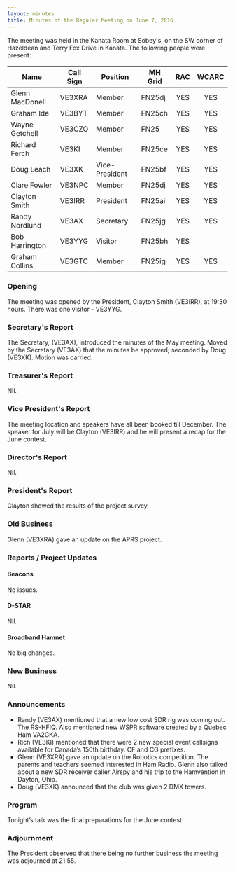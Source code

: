 ```yaml
---
layout: minutes
title: Minutes of the Regular Meeting on June 7, 2016
---
```


The meeting was held in the Kanata Room at Sobey's, on the SW corner of Hazeldean and Terry Fox Drive in Kanata.
The following people were present:

| Name             | Call Sign | Position       | MH Grid | RAC | WCARC |
|------------------|-----------|----------------|---------|:---:|:-----:|
| Glenn MacDonell  | VE3XRA    | Member         | FN25dj  | YES |  YES  |
| Graham Ide       | VE3BYT    | Member         | FN25ch  | YES |  YES  |
| Wayne Getchell   | VE3CZO    | Member         | FN25    | YES |  YES  |
| Richard Ferch    | VE3KI     | Member         | FN25ce  | YES |  YES  |
| Doug Leach       | VE3XK     | Vice-President | FN25bf  | YES |  YES  |
| Clare Fowler     | VE3NPC    | Member         | FN25dj  | YES |  YES  |
| Clayton Smith    | VE3IRR    | President      | FN25ai  | YES |  YES  |
| Randy Nordlund   | VE3AX     | Secretary      | FN25jg  | YES |  YES  |
| Bob Harrington   | VE3YYG    | Visitor        | FN25bh  | YES |       |
| Graham Collins   | VE3GTC    | Member         | FN25ig  | YES |  YES  |

### Opening

The meeting was opened by the President, Clayton Smith (VE3IRR), at 19:30 hours.
There was one visitor - VE3YYG.

### Secretary's Report

The Secretary, (VE3AX), introduced the minutes of the May meeting.
Moved by the Secretary (VE3AX) that the minutes be approved; seconded by Doug (VE3XK).
Motion was carried.

### Treasurer's Report

Nil.

### Vice President's Report

The meeting location and speakers have all been booked till December. The speaker for July will be Clayton (VE3IRR) and he will present a recap for the June contest.

### Director's Report

Nil.

### President's Report

Clayton showed the results of the project survey.

### Old Business

Glenn (VE3XRA) gave an update on the APRS project.

### Reports / Project Updates

#### Beacons

No issues.

#### D-STAR

Nil.

#### Broadband Hamnet

No big changes.

### New Business

Nil.

### Announcements

* Randy (VE3AX) mentioned that a new low cost SDR rig was coming out. The RS-HFIQ. Also mentioned new WSPR software created by a Quebec Ham VA2GKA.
* Rich (VE3KI) mentioned that there were 2 new special event callsigns available for Canada’s 150th birthday. CF and CG prefixes.
* Glenn (VE3XRA) gave an update on the Robotics competition. The parents and teachers seemed interested in Ham Radio. Glenn also talked about a new SDR receiver caller Airspy and his trip to the Hamvention in Dayton, Ohio.
* Doug (VE3XK) announced that the club was given 2 DMX towers.

### Program

Tonight’s talk was the final preparations for the June contest.

### Adjournment

The President observed that there being no further business the meeting was adjourned at 21:55.
